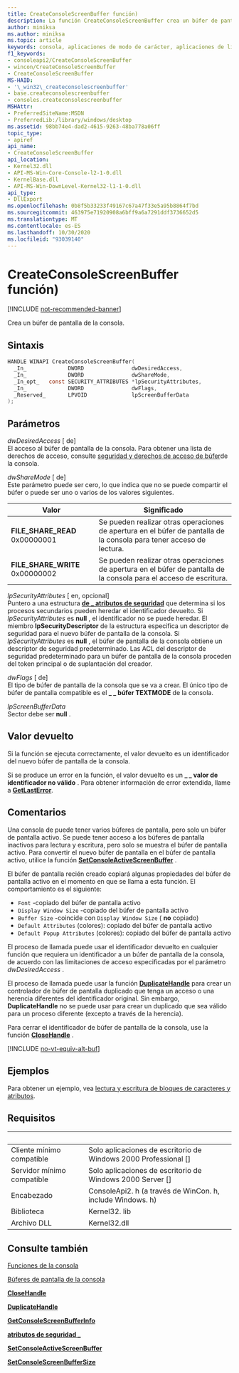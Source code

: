 ```yaml
---
title: CreateConsoleScreenBuffer función)
description: La función CreateConsoleScreenBuffer crea un búfer de pantalla para la consola de Windows.
author: miniksa
ms.author: miniksa
ms.topic: article
keywords: consola, aplicaciones de modo de carácter, aplicaciones de línea de comandos, aplicaciones de terminal, API de consola
f1_keywords:
- consoleapi2/CreateConsoleScreenBuffer
- wincon/CreateConsoleScreenBuffer
- CreateConsoleScreenBuffer
MS-HAID:
- '\_win32\_createconsolescreenbuffer'
- base.createconsolescreenbuffer
- consoles.createconsolescreenbuffer
MSHAttr:
- PreferredSiteName:MSDN
- PreferredLib:/library/windows/desktop
ms.assetid: 98bb74e4-dad2-4615-9263-48ba778a06ff
topic_type:
- apiref
api_name:
- CreateConsoleScreenBuffer
api_location:
- Kernel32.dll
- API-MS-Win-Core-Console-l2-1-0.dll
- KernelBase.dll
- API-MS-Win-DownLevel-Kernel32-l1-1-0.dll
api_type:
- DllExport
ms.openlocfilehash: 0b8f5b33233f49167c67a47f33e5a95b8864f7bd
ms.sourcegitcommit: 463975e71920908a6bff9a6a7291ddf3736652d5
ms.translationtype: MT
ms.contentlocale: es-ES
ms.lasthandoff: 10/30/2020
ms.locfileid: "93039140"
---
```

# <a name="createconsolescreenbuffer-function"></a>CreateConsoleScreenBuffer función)

[!INCLUDE [not-recommended-banner](./includes/not-recommended-banner.md)]

Crea un búfer de pantalla de la consola.

## <a name="syntax"></a>Sintaxis

```C
HANDLE WINAPI CreateConsoleScreenBuffer(
  _In_             DWORD               dwDesiredAccess,
  _In_             DWORD               dwShareMode,
  _In_opt_   const SECURITY_ATTRIBUTES *lpSecurityAttributes,
  _In_             DWORD               dwFlags,
  _Reserved_       LPVOID              lpScreenBufferData
);
```

## <a name="parameters"></a>Parámetros

*dwDesiredAccess* \[ de\]  
El acceso al búfer de pantalla de la consola. Para obtener una lista de derechos de acceso, consulte [seguridad y derechos de acceso de búfer](console-buffer-security-and-access-rights.md)de la consola.

*dwShareMode* \[ de\]  
Este parámetro puede ser cero, lo que indica que no se puede compartir el búfer o puede ser uno o varios de los valores siguientes.

| Valor | Significado |
|-|-|
| **FILE_SHARE_READ** 0x00000001 | Se pueden realizar otras operaciones de apertura en el búfer de pantalla de la consola para tener acceso de lectura. |
| **FILE_SHARE_WRITE** 0x00000002 | Se pueden realizar otras operaciones de apertura en el búfer de pantalla de la consola para el acceso de escritura. |

*lpSecurityAttributes* \[ en, opcional\]  
Puntero a una estructura [**de \_ atributos de seguridad**](https://msdn.microsoft.com/library/windows/desktop/aa379560) que determina si los procesos secundarios pueden heredar el identificador devuelto. Si *lpSecurityAttributes* es **null** , el identificador no se puede heredar. El miembro **lpSecurityDescriptor** de la estructura especifica un descriptor de seguridad para el nuevo búfer de pantalla de la consola. Si *lpSecurityAttributes* es **null** , el búfer de pantalla de la consola obtiene un descriptor de seguridad predeterminado. Las ACL del descriptor de seguridad predeterminado para un búfer de pantalla de la consola proceden del token principal o de suplantación del creador.

*dwFlags* \[ de\]  
El tipo de búfer de pantalla de la consola que se va a crear. El único tipo de búfer de pantalla compatible es el **\_ \_ búfer TEXTMODE** de la consola.

*lpScreenBufferData*  
Sector debe ser **null** .

## <a name="return-value"></a>Valor devuelto

Si la función se ejecuta correctamente, el valor devuelto es un identificador del nuevo búfer de pantalla de la consola.

Si se produce un error en la función, el valor devuelto es un **\_ \_ valor de identificador no válido** . Para obtener información de error extendida, llame a [**GetLastError**](https://msdn.microsoft.com/library/windows/desktop/ms679360).

## <a name="remarks"></a>Comentarios

Una consola de puede tener varios búferes de pantalla, pero solo un búfer de pantalla activo. Se puede tener acceso a los búferes de pantalla inactivos para lectura y escritura, pero solo se muestra el búfer de pantalla activo. Para convertir el nuevo búfer de pantalla en el búfer de pantalla activo, utilice la función [**SetConsoleActiveScreenBuffer**](setconsoleactivescreenbuffer.md) .

El búfer de pantalla recién creado copiará algunas propiedades del búfer de pantalla activo en el momento en que se llama a esta función. El comportamiento es el siguiente:

- `Font` -copiado del búfer de pantalla activo
- `Display Window Size` -copiado del búfer de pantalla activo
- `Buffer Size` -coincide con `Display Window Size` ( **no** copiado)
- `Default Attributes` (colores): copiado del búfer de pantalla activo
- `Default Popup Attributes` (colores): copiado del búfer de pantalla activo

El proceso de llamada puede usar el identificador devuelto en cualquier función que requiera un identificador a un búfer de pantalla de la consola, de acuerdo con las limitaciones de acceso especificadas por el parámetro *dwDesiredAccess* .

El proceso de llamada puede usar la función [**DuplicateHandle**](https://msdn.microsoft.com/library/windows/desktop/ms724251) para crear un controlador de búfer de pantalla duplicado que tenga un acceso o una herencia diferentes del identificador original. Sin embargo, **DuplicateHandle** no se puede usar para crear un duplicado que sea válido para un proceso diferente (excepto a través de la herencia).

Para cerrar el identificador de búfer de pantalla de la consola, use la función [**CloseHandle**](https://msdn.microsoft.com/library/windows/desktop/ms724211) .

[!INCLUDE [no-vt-equiv-alt-buf](./includes/no-vt-equiv-alt-buf.md)]

## <a name="examples"></a>Ejemplos

Para obtener un ejemplo, vea [lectura y escritura de bloques de caracteres y atributos](reading-and-writing-blocks-of-characters-and-attributes.md).

## <a name="requirements"></a>Requisitos

| &nbsp; | &nbsp; |
|-|-|
| Cliente mínimo compatible | Solo aplicaciones de escritorio de Windows 2000 Professional \[\] |
| Servidor mínimo compatible | Solo aplicaciones de escritorio de Windows 2000 Server \[\] |
| Encabezado | ConsoleApi2. h (a través de WinCon. h, include Windows. h) |
| Biblioteca | Kernel32. lib |
| Archivo DLL | Kernel32.dll |

## <a name="see-also"></a>Consulte también

[Funciones de la consola](console-functions.md)

[Búferes de pantalla de la consola](console-screen-buffers.md)

[**CloseHandle**](https://msdn.microsoft.com/library/windows/desktop/ms724211)

[**DuplicateHandle**](https://msdn.microsoft.com/library/windows/desktop/ms724251)

[**GetConsoleScreenBufferInfo**](getconsolescreenbufferinfo.md)

[**atributos de seguridad \_**](https://msdn.microsoft.com/library/windows/desktop/aa379560)

[**SetConsoleActiveScreenBuffer**](setconsoleactivescreenbuffer.md)

[**SetConsoleScreenBufferSize**](setconsolescreenbuffersize.md)
